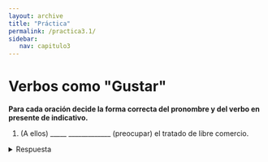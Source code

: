 ```yaml
---
layout: archive
title: "Práctica"
permalink: /practica3.1/
sidebar:
   nav: capitulo3
---
```


# Verbos como "Gustar"

**Para cada oración decide la forma correcta del pronombre y del verbo en presente de indicativo.**

1. (A ellos) _____  _____________ (preocupar) el tratado de libre comercio.  
<details>
  <summary>Respuesta</summary>
  les preocupa
<details>


2. Laura me dijo que a ella no _____  _____________ (importar) el derroche, y yo no estoy de acuerdo.
<details>
  <summary>Respuesta</summary>
  le importa  
<details>


3. A esta marca _____  _____________ (interesar) el valor de su empresa.
<details>
  <summary>Respuesta</summary>
  le interesa
<details>


4. A los clientes de esta confitería _____  _____________ (fascinar) las recetas que preparan.
<details>
  <summary>Respuesta</summary>
  les fascinan  
<details>


5. A nadie _____  _____________ (gustar) el condimento que usa este cocinero.
<details>
  <summary>Respuesta</summary>
  le gusta  
<details>


6. (A ti) no _____  _____________ (molestar) si me demoro, ¿no?
<details>
  <summary>Respuesta</summary>
  te molesta  
<details>


7. Quería escribir un poema, pero siento que hoy (a mi) _____  _____________ (faltar) inspiración.
<details>
  <summary>Respuesta</summary>
  me falta  
<details>


8. (A mi) _____  _____________ (parecer) que Juan y Daniela están coqueteando.
<details>
  <summary>Respuesta</summary>
  me parece  
<details>

9. Creo que (a ti) _____  _____________ (interesar) la subcontratación, ¿verdad?
<details>
  <summary>Respuesta</summary>
  te interesa  
<details>


10. A esta empresa _____  _____________ (faltar) más bienes raíces para consolidarse y ganar algún premio.
<details>
  <summary>Respuesta</summary>
  le faltan  
<details>
